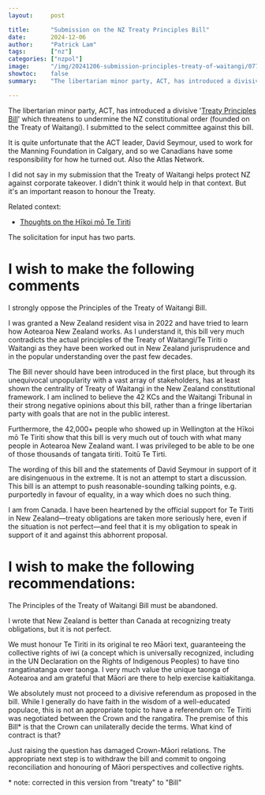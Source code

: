 ```yaml
---
layout:     post

title:      "Submission on the NZ Treaty Principles Bill"
date:       2024-12-06
author:     "Patrick Lam"
tags:       ["nz"]
categories: ["nzpol"]
image:      "/img/20241206-submission-principles-treaty-of-waitangi/07707_on_the_steps.avif"
showtoc:    false
summary:    "The libertarian minor party, ACT, has introduced a divisive 'Treaty Principles Bill' which threatens to undermine the NZ constitutional order (founded on the Treaty of Waitangi). I submitted to the select committee against this bill."

---
```


<style>
.post-heading h1  { color: white; background-color: #aaa; background-color: rgba(192,192,192,0.4); padding: 0.5em; text-shadow: 2px 2px 2px grey; }
.meta { color: white; background-color: #aaa; background-color: rgba(192,192,192,0.2); padding: 0.5em; color: white; text-shadow: 2px 2px 2px grey; }
</style>

The libertarian minor party, ACT, has introduced a divisive '[Treaty Principles Bill](https://www.legislation.govt.nz/bill/government/2024/0094/latest/whole.html)' which threatens to undermine the NZ constitutional order (founded on the Treaty of Waitangi). I submitted to the select committee against this bill.

It is quite unfortunate that the ACT leader, David Seymour, used to work for the Manning Foundation in Calgary, and so we Canadians have some responsibility for how he turned out. Also the Atlas Network.

I did not say in my submission that the Treaty of Waitangi helps protect NZ against corporate takeover. I didn't think it would help in that context. But it's an important reason to honour the Treaty.

Related context:
* [Thoughts on the Hīkoi mō Te Tiriti](/post/20241121-hikoi/)

The solicitation for input has two parts.

# I wish to make the following comments

I strongly oppose the Principles of the Treaty of Waitangi Bill.

I was granted a New Zealand resident visa in 2022 and have tried to learn how Aotearoa New Zealand works. As I understand it, this bill very much contradicts the actual principles of the Treaty of Waitangi/Te Tiriti o Waitangi as they have been worked out in New Zealand jurisprudence and in the popular understanding over the past few decades. 

The Bill never should have been introduced in the first place, but through its unequivocal unpopularity with a vast array of stakeholders, has at least shown the centrality of Treaty of Waitangi in the New Zealand constitutional framework. I am inclined to believe the 42 KCs and the Waitangi Tribunal in their strong negative opinions about this bill, rather than a fringe libertarian party with goals that are not in the public interest.

Furthermore, the 42,000+ people who showed up in Wellington at the Hīkoi mō Te Tiriti show that this bill is very much out of touch with what many people in Aotearoa New Zealand want. I was privileged to be able to be one of those thousands of tangata tiriti. Toitū Te Tirti.

The wording of this bill and the statements of David Seymour in support of it are disingenuous in the extreme. It is not an attempt to start a discussion. This bill is an attempt to push reasonable-sounding talking points, e.g. purportedly in favour of equality, in a way which does no such thing. 

I am from Canada. I have been heartened by the official support for Te Tiriti in New Zealand—treaty obligations are taken more seriously here, even if the situation is not perfect—and feel that it is my obligation to speak in support of it and against this abhorrent proposal. 

# I wish to make the following recommendations:

The Principles of the Treaty of Waitangi Bill must be abandoned.

I wrote that New Zealand is better than Canada at recognizing treaty obligations, but it is not perfect. 

We must honour Te Tiriti in its original te reo Māori text, guaranteeing the collective rights of iwi (a concept which is universally recognized, including in the UN Declaration on the Rights of Indigenous Peoples) to have tino rangatinatanga over taonga. I very much value the unique taonga of Aotearoa and am grateful that Māori are there to help exercise kaitiakitanga.

We absolutely must not proceed to a divisive referendum as proposed in the bill. While I generally do have faith in the wisdom of a well-educated populace, this is not an appropriate topic to have a referendum on: Te Tiriti was negotiated between the Crown and the rangatira. The premise of this Bill* is that the Crown can unilaterally decide the terms. What kind of contract is that?

Just raising the question has damaged Crown-Māori relations. The appropriate next step is to withdraw the bill and commit to ongoing reconciliation and honouring of Māori perspectives and collective rights.

\* note: corrected in this version from "treaty" to "Bill"



